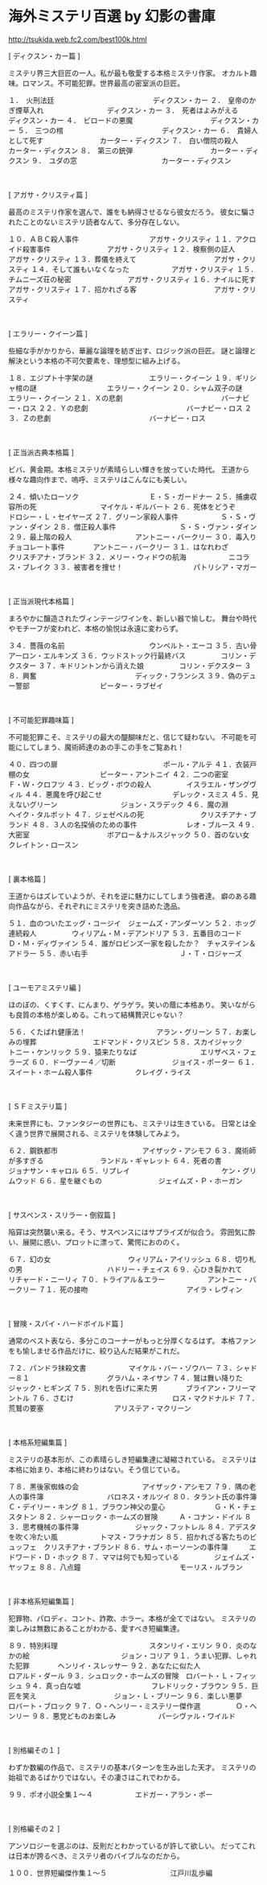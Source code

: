 # 海外ミステリ百選 by 幻影の書庫

http://tsukida.web.fc2.com/best100k.html

[ ディクスン・カー篇 ]

ミステリ界三大巨匠の一人。私が最も敬愛する本格ミステリ作家。
オカルト趣味。ロマンス。不可能犯罪。世界最高の密室派の巨匠。

１．　火刑法廷　　　　　　　　　　　　　　ディクスン・カー
２．　皇帝のかぎ煙草入れ　　　　　　　　　ディクスン・カー
３．　死者はよみがえる　　　　　　　　　　ディクスン・カー
４．　ビロードの悪魔　　　　　　　　　　　ディクスン・カー
５．　三つの棺　　　　　　　　　　　　　　ディクスン・カー
６．　貴婦人として死す　　　　　　　　カーター・ディクスン
７．　白い僧院の殺人　　　　　　　　　カーター・ディクスン
８．　第三の銃弾　　　　　　　　　　　カーター・ディクスン
９．　ユダの窓　　　　　　　　　　　　カーター・ディクスン

　


[ アガサ・クリスティ篇 ]

最高のミステリ作家を選んで、誰をも納得させるなら彼女だろう。
彼女に騙されたことのないミステリ読者なんて、多分存在しない。

１０．ＡＢＣ殺人事件　　　　　　　　　　アガサ・クリスティ
１１．アクロイド殺害事件　　　　　　　　アガサ・クリスティ
１２．検察側の証人　　　　　　　　　　　アガサ・クリスティ
１３．葬儀を終えて　　　　　　　　　　　アガサ・クリスティ
１４．そして誰もいなくなった　　　　　　アガサ・クリスティ
１５．チムニーズ荘の秘密　　　　　　　　アガサ・クリスティ
１６．ナイルに死す　　　　　　　　　　　アガサ・クリスティ
１７．招かれざる客　　　　　　　　　　　アガサ・クリスティ

　

[ エラリー・クイーン篇 ]

些細な手がかりから、華麗な論理を紡ぎ出す、ロジック派の巨匠。
謎と論理と解決という本格の不可欠要素を、理想型に組み上げる。

１８．エジプト十字架の謎　　　　　　　　エラリー・クイーン
１９．ギリシャ棺の謎　　　　　　　　　　エラリー・クイーン
２０．シャム双子の謎　　　　　　　　　　エラリー・クイーン
２１．Ｘの悲劇　　　　　　　　　　　　　　バーナビー・ロス
２２．Ｙの悲劇　　　　　　　　　　　　　　バーナビー・ロス
２３．Ｚの悲劇　　　　　　　　　　　　　　バーナビー・ロス

　


[ 正当派古典本格篇 ]

ビバ、黄金期。本格ミステリが素晴らしい輝きを放っていた時代。
王道から様々な趣向作まで、嗚呼、ミステリはこんなにも美しい。

２４．傾いたローソク　　　　　　　　　　Ｅ・Ｓ・ガードナー
２５．捕虜収容所の死　　　　　　　　　マイケル・ギルバート
２６．死体をどうぞ　　　　　　　　ドロシー・Ｌ・セイヤーズ
２７．グリーン家殺人事件　　　　　　Ｓ・Ｓ・ヴァン・ダイン
２８．僧正殺人事件　　　　　　　　　Ｓ・Ｓ・ヴァン・ダイン
２９．最上階の殺人　　　　　　　　　アントニー・バークリー
３０．毒入りチョコレート事件　　　　アントニー・バークリー
３１．はなれわざ　　　　　　　　　　クリスチアナ・ブランド
３２．メリー・ウィドウの航海　　　　　　ニコラス・ブレイク
３３．被害者を捜せ！　　　　　　　　　　パトリシア・マガー

　


[ 正当派現代本格篇 ]

まろやかに醸造されたヴィンテージワインを、新しい器で愉しむ。
舞台や時代やモチーフが変われど、本格の愉悦は永遠に変わらず。

３４．薔薇の名前　　　　　　　　　　　　ウンベルト・エーコ
３５．古い骨　　　　　　　　　　　　　アーロン・エルキンズ
３６．ウッドストック行最終バス　　　　　コリン・デクスター
３７．キドリントンから消えた娘　　　　　コリン・デクスター
３８．興奮　　　　　　　　　　　　　　ディック・フランシス
３９．偽のデュー警部　　　　　　　　　　ピーター・ラブゼイ

　


[ 不可能犯罪趣味篇 ]

不可能犯罪こそ、ミステリの最大の醍醐味だと、信じて疑わない。
不可能を可能にしてしまう、魔術師達のあの手この手をご覧あれ！

４０．四つの扉　　　　　　　　　　　　　　　ポール・アルテ
４１．衣装戸棚の女　　　　　　　　　　ピーター・アントニイ
４２．二つの密室　　　　　　　　　　　　　Ｆ・Ｗ・クロフツ
４３．ビッグ・ボウの殺人　　　　　イスラエル・ザングヴィル
４４．悪魔を呼び起こせ　　　　　　　　　　デレック・スミス
４５．見えないグリーン　　　　　　　　　ジョン・スラデック
４６．魔の淵　　　　　　　　　　　　　　ヘイク・タルボット
４７．ジェゼベルの死　　　　　　　　クリスチアナ・ブランド
４８．３人の名探偵のための事件　　　　　　　レオ・ブルース
４９．大密室　　　　　　　　　　　ボアロー＆ナルスジャック
５０．首のない女　　　　　　　　　　　クレイトン・ロースン

　


[ 裏本格篇 ]

王道からはズレていようが、それを逆に魅力にしてしまう強者達。
癖のある趣向作品ながら、それぞれにミステリを突き詰めた逸品。

５１．血のついたエッグ・コージイ　ジェームズ・アンダーソン
５２．ホッグ連続殺人　　　　　ウィリアム・Ｍ・デアンドリア
５３．五番目のコード　　　　　　　　　Ｄ・Ｍ・ディヴァイン
５４．誰がロビンズ一家を殺したか？　チャステイン＆アドラー
５５．赤い右手　　　　　　　　　　　　　Ｊ・Ｔ・ロジャーズ

　


[ ユーモアミステリ編 ]

ほのぼの、くすくす、にんまり、ゲラゲラ。笑いの蔭に本格あり。
笑いながらも良質の本格が楽しめる。これって結構贅沢じゃない？

５６．くたばれ健康法！　　　　　　　　　　アラン・グリーン
５７．お楽しみの埋葬　　　　　　　　エドマンド・クリスピン
５８．スカイジャック　　　　　　　　　　トニー・ケンリック
５９．猿来たりなば　　　　　　　　　エリザベス・フェラーズ
６０．ドーヴァー４／切断　　　　　　　　ジョイス・ポーター
６１．スイート・ホーム殺人事件　　　　　　クレイグ・ライス

　


[ ＳＦミステリ篇 ]

未来世界にも、ファンタジーの世界にも、ミステリは生きている。
日常とは全く違う世界で展開される、ミステリを体験してみよう。

６２．鋼鉄都市　　　　　　　　　　　　アイザック・アシモフ
６３．魔術師が多すぎる　　　　　　　　ランドル・ギャレット
６４．死者の書　　　　　　　　　　　　ジョナサン・キャロル
６５．リプレイ　　　　　　　　　　　　　ケン・グリムウッド
６６．星を継ぐもの　　　　　　　　ジェイムズ・Ｐ・ホーガン

　


[ サスペンス・スリラー・倒叙篇 ]

陥穽は突然襲い来る。そう、サスペンスにはサプライズが似合う。
雰囲気に酔い、展開に惑い、プロットに漂って、驚愕におののく。

６７．幻の女　　　　　　　　　　　ウィリアム・アイリッシュ
６８．切り札の男　　　　　　　　　　　　ハドリー・チェイス
６９．心ひき裂かれて　　　　　　　　　リチャード・ニーリィ
７０．トライアル＆エラー　　　　　　アントニー・バークリー
７１．死の接吻　　　　　　　　　　　　　　アイラ・レヴィン

　


[ 冒険・スパイ・ハードボイルド篇 ]

通常のベスト表なら、多分このコーナーがもっと分厚くなるはず。
本格ファンをも愉しませる作品だけに、絞り込んだ結果がこれだ。

７２．パンドラ抹殺文書　　　　　　マイケル・バー・ゾウハー
７３．シャドー８１　　　　　　　　　　　グラハム・ネイサン
７４．鷲は舞い降りた　　　　　　　　　　ジャック・ヒギンズ
７５．別れを告げに来た男　　　　ブライアン・フリーマントル
７６．さむけ　　　　　　　　　　　　　　ロス・マクドナルド
７７．荒鷲の要塞　　　　　　　　　　アリステア・マクリーン

　


[ 本格系短編集篇 ]

ミステリの基本形が、この素晴らしき短編集達に凝縮されている。
ミステリは本格に始まり、本格に終わりはない。そう信じている。

７８．黒後家蜘蛛の会　　　　　　　　　アイザック・アシモフ
７９．隅の老人の事件簿　　　　　　　　　バロネス・オルツイ
８０．タラント氏の事件簿　　　　　　　Ｃ・デイリー・キング
８１．ブラウン神父の童心　　　　　　　Ｇ・Ｋ・チェスタトン
８２．シャーロック・ホームズの冒険　　　Ａ・コナン・ドイル
８３．思考機械の事件簿　　　　　　　　ジャック・フットレル
８４．アデスタを吹く冷たい風　　　　　　トマス・フラナガン
８５．招かれざる客たちのビュッフェ　クリスチアナ・ブランド
８６．サム・ホーソーンの事件簿　　　エドワード・Ｄ・ホック
８７．ママは何でも知っている　　　　　ジェイムズ・ヤッフェ
８８．八点鐘　　　　　　　　　　　　　　モーリス・ルブラン

　


[ 非本格系短編集篇 ]

犯罪物、パロディ、コント、詐欺、ホラー。本格が全てではない。
ミステリの楽しみは無数にあることがわかる、愛すべき短編集達。

８９．特別料理　　　　　　　　　　　　　スタンリイ・エリン
９０．炎のなかの絵　　　　　　　　　　　　　ジョン・コリア
９１．うまい犯罪、しゃれた犯罪　　　　ヘンリイ・スレッサー
９２．あなたに似た人　　　　　　　　　　　ロアルド・ダール
９３．シュロック・ホームズの冒険　ロバート・Ｌ・フィッシュ
９４．真っ白な嘘　　　　　　　　　　フレドリック・ブラウン
９５．巨匠を笑え　　　　　　　　　　　ジョン・Ｌ・ブリーン
９６．楽しい悪夢　　　　　　　　　　　　ロバート・ブロック
９７．Ｏ・ヘンリー・ミステリー傑作選　　　　　Ｏ・ヘンリー
９８．悪党どものお楽しみ　　　　　　パーシヴァル・ワイルド

　


[ 別格編その１ ]

わずか数編の作品で、ミステリの基本パターンを生み出した天才。
ミステリの始祖であるばかりではない。その凄さはこれでわかる。

９９．ポオ小説全集１～４　　　　　　エドガー・アラン・ポー

　


[ 別格編その２ ]

アンソロジーを選ぶのは、反則だとわかっているが許して欲しい。
だってこれは日本が誇るべき、ミステリ者のバイブルなのだから。

１００．世界短編傑作集１～５　　　　　　　　　江戸川乱歩編


